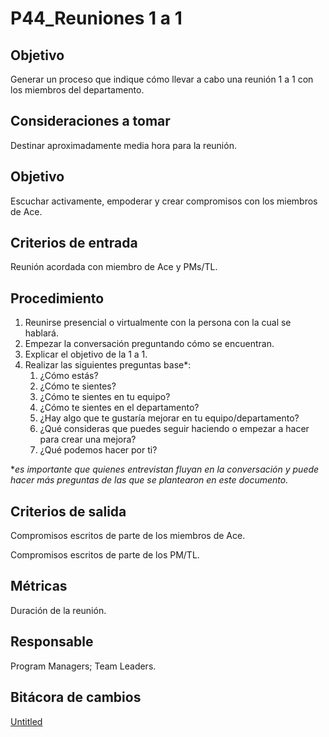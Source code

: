 # P44_Reuniones 1 a 1

## Objetivo[](https://ace-software-development.github.io/Manual-de-Operaciones/docs/Plantillas/PL03_Creaci%C3%B3n%20de%20Procesos#objetivo)

Generar un proceso que indique cómo llevar a cabo una reunión 1 a 1 con los miembros del departamento.

## **Consideraciones a tomar**

Destinar aproximadamente media hora para la reunión.

## **Objetivo**

Escuchar activamente, empoderar y crear compromisos con los miembros de Ace.

## **Criterios de entrada**

Reunión acordada con miembro de Ace y PMs/TL.

## **Procedimiento**

1. Reunirse presencial o virtualmente con la persona con la cual se hablará.
2. Empezar la conversación preguntando cómo se encuentran.
3. Explicar el objetivo de la 1 a 1.
4. Realizar las siguientes preguntas base*:
    1. ¿Cómo estás?
    2. ¿Cómo te sientes?
    3. ¿Cómo te sientes en tu equipo?
    4. ¿Cómo te sientes en el departamento?
    5. ¿Hay algo que te gustaría mejorar en tu equipo/departamento?
    6. ¿Qué consideras que puedes seguir haciendo o empezar a hacer para crear una mejora?
    7. ¿Qué podemos hacer por ti?
    

**es importante que quienes entrevistan fluyan en la conversación y puede hacer más preguntas de las que se plantearon en este documento.*

## **Criterios de salida**

Compromisos escritos de parte de los miembros de Ace.

Compromisos escritos de parte de los PM/TL.

## **Métricas**

Duración de la reunión.

## **Responsable**

Program Managers; Team Leaders.

## Bitácora de cambios

[Untitled](P44_Reuniones%201%20a%201%20d7e3cbad9958438f811f6dc61a7a71d3/Untitled%20Database%20f6cf4a3dff414763a0391039a35a1519.csv)